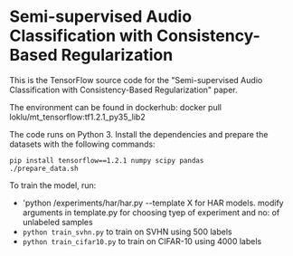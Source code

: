 # Semi-supervised Audio Classification with Consistency-Based Regularization

This is the TensorFlow source code for the "Semi-supervised Audio Classification with Consistency-Based Regularization" paper.

The environment can be found in dockerhub:
docker pull loklu/mt_tensorflow:tf1.2.1_py35_lib2

 The code runs on Python 3. Install the dependencies and prepare the datasets with the following commands:

```
pip install tensorflow==1.2.1 numpy scipy pandas
./prepare_data.sh
``` 

To train the model, run:

* 'python /experiments/har/har.py --template X for HAR models.
 modify arguments in template.py for choosing tyep of experiment and no: of unlabeled samples
* `python train_svhn.py` to train on SVHN using 500 labels
* `python train_cifar10.py` to train on CIFAR-10 using 4000 labels

